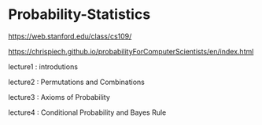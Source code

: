 # Probability-Statistics

https://web.stanford.edu/class/cs109/

https://chrispiech.github.io/probabilityForComputerScientists/en/index.html



lecture1 : introdutions 

lecture2 : Permutations and Combinations

lecture3 : Axioms of Probability

lecture4 : Conditional Probability and Bayes Rule

